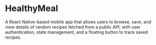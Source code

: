 # HealthyMeal
A React Native-based mobile app that allows users to browse, save, and view details of random recipes fetched from a public API, with user authentication, state management, and a floating button to track saved recipes.
